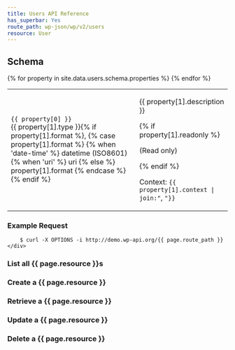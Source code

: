 ```yaml
---
title: Users API Reference
has_superbar: Yes
route_path: wp-json/wp/v2/users
resource: User
---
```


<section class="route">
	<div class="primary">
		<h2>Schema</h2>
		<table class="attributes">
			{% for property in site.data.users.schema.properties %}
				<tr>
					<td>
						<code>{{ property[0] }}</code><br />
						<span class="type">
							{{ property[1].type }}{% if property[1].format %}, {% case property[1].format %}
								{% when 'date-time' %}
									datetime (ISO8601)
								{% when 'uri' %}
									uri
								{% else %}
									property[1].format
							{% endcase %}{% endif %}
						</span>
					</td>
					<td>
						<p>{{ property[1].description }}</p>
						{% if property[1].readonly %}
							<p>(Read only)</p>
						{% endif %}
						<p class="context">Context: <code>{{ property[1].context | join:"</code>, <code>"}}</code></p>
					</td>
				</tr>
			{% endfor %}
		</table>
	</div>
	<div class="secondary">
		<h3>Example Request</h3>

		$ curl -X OPTIONS -i http://demo.wp-api.org/{{ page.route_path }}
	</div>
</section>

### List all {{ page.resource }}s

### Create a {{ page.resource }}

### Retrieve a {{ page.resource }}

### Update a {{ page.resource }}

### Delete a {{ page.resource }}
